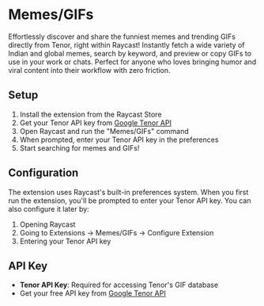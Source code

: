 # Memes/GIFs

Effortlessly discover and share the funniest memes and trending GIFs directly from Tenor, right within Raycast! Instantly fetch a wide variety of Indian and global memes, search by keyword, and preview or copy GIFs to use in your work or chats. Perfect for anyone who loves bringing humor and viral content into their workflow with zero friction.

## Setup

1. Install the extension from the Raycast Store
2. Get your Tenor API key from [Google Tenor API](https://developers.google.com/tenor/guides/quickstart)
3. Open Raycast and run the "Memes/GIFs" command
4. When prompted, enter your Tenor API key in the preferences
5. Start searching for memes and GIFs!

## Configuration

The extension uses Raycast's built-in preferences system. When you first run the extension, you'll be prompted to enter your Tenor API key. You can also configure it later by:

1. Opening Raycast
2. Going to Extensions → Memes/GIFs → Configure Extension
3. Entering your Tenor API key

## API Key

- **Tenor API Key**: Required for accessing Tenor's GIF database
- Get your free API key from [Google Tenor API](https://developers.google.com/tenor/guides/quickstart)
